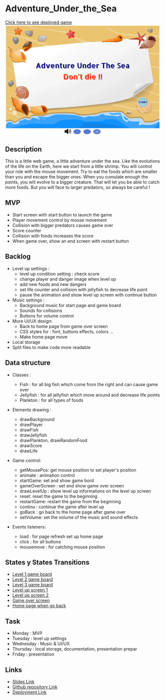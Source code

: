 # Adventure_Under_the_Sea

[Click here to see deployed game](http://127.0.0.1:5500/index.html)
![game start page](./image/home_page.PNG)

## Description
This is a little web game, a little adventure under the sea.
Like the evolutions of the life on the Earth, here we start from a little shrimp. 
You will control your role with the mouse movement. Try to eat the foods which are smaller than you and escape the bigger ones. When you cumulate enough the points, you will evolve to a bigger creature. That will let you be able to catch more foods. But you will face to larger predators, so always be careful !


## MVP
- Start screen with start button to launch the game 
- Player movement control by mouse movement
- Collision with bigger predators causes game over
- Score counter
- Collision with foods increases the score
- When game over, show an end screen with restart button


## Backlog
- Level up settings : 
    - level up condition setting : check score 
    - change player and danger image when level up
    - add new foods and new dangers
    - set life counter and collision with jellyfish to decrease life point
    - pause the animation and show level up screen with continue button
- Music settings :
    - Background music for start page and game board
    - Sounds for collisions
    - Buttons for volume control
- More UI/UX design:
    - Back to home page from game over screen
    - CSS styles for : font, buttons effects, colors ...
    - Make home page move
- Local storage
- Split files to make code more readable


## Data structure
- Classes :
    - Fish : for all big fish which come from the right and can cause game over
    - Jellyfish : for all jellyfish which move around and decrease life points
    - Plankton : for all types of foods
- Elements drawing :
    - drawBackground
    - drawPlayer
    - drawFish
    - drawJellyfish
    - drawPlankton, drawRandomFood
    - drawScore
    - drawLife

- Game control:
    - getMousePos: get mouse position to set player's position
    - animate : animation control
    - startGame: set and show game bord 
    - gameOverScreen : set and show game over screen
    - drawLevelUp : show level up informations on the level up screen
    - reset: reset the game to the beginning
    - restartGame: restart the game from the beginning
    - continu : continue the game after level up
    - goBack : go back to the home page after game over
    - setVolume: set the volume of the music and sound effects
- Events listeners:
    - load : for page refresh set up home page
    - click : for all buttons
    - mousemove : for catching mouse position


## States y States Transitions
- [Level 1 game board](./image/screen-shoot/level-1.png)
- [Level 2 game board](./image/screen-shoot/level-2.png)
- [Level 3 game board](./image/screen-shoot/level-3.png)
- [Level up screen 1](./image/screen-shoot/levelUP-1.png)
- [Level up screen 2](./image/screen-shoot/levelUP-2.png)
- [Game over screen](./image/screen-shoot/gameOver-screen.png)
- [Home page when go back](./image/screen-shoot/home-back.png)


## Task
- Monday : MVP
- Tuesday : level up settings
- Wednesday : Music & UI/UX
- Thursday : local storage, documentation, presentation prepar
- Friday : presentation


## Links
- [Slides Link](http://slides.com)
- [Github repository Link](https://github.com/WenyiLULU/Adventure_Under_the_Sea.git)
- [Deployment Link](http://127.0.0.1:5500/index.html)